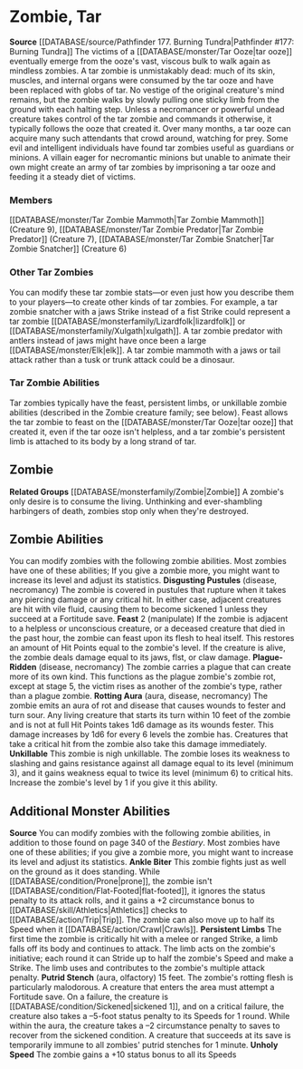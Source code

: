 ﻿---
creature_family: Zombie, Tar
id: '303'
name: Zombie, Tar
rarity: Common
rus_type_level: null
source: '[[DATABASE/source/Pathfinder 177. Burning Tundra|Pathfinder #177: Burning
  Tundra]]'
trait: null
type: Creature Family

---
# Zombie, Tar

**Source** [[DATABASE/source/Pathfinder 177. Burning Tundra|Pathfinder #177: Burning Tundra]]
The victims of a [[DATABASE/monster/Tar Ooze|tar ooze]] eventually emerge from the ooze's vast, viscous bulk to walk again as mindless zombies. A tar zombie is unmistakably dead: much of its skin, muscles, and internal organs were consumed by the tar ooze and have been replaced with globs of tar. No vestige of the original creature's mind remains, but the zombie walks by slowly pulling one sticky limb from the ground with each halting step. Unless a necromancer or powerful undead creature takes control of the tar zombie and commands it otherwise, it typically follows the ooze that created it. Over many months, a tar ooze can acquire many such attendants that crowd around, watching for prey.
 Some evil and intelligent individuals have found tar zombies useful as guardians or minions. A villain eager for necromantic minions but unable to animate their own might create an army of tar zombies by imprisoning a tar ooze and feeding it a steady diet of victims.

### Members

[[DATABASE/monster/Tar Zombie Mammoth|Tar Zombie Mammoth]] (Creature 9), [[DATABASE/monster/Tar Zombie Predator|Tar Zombie Predator]] (Creature 7), [[DATABASE/monster/Tar Zombie Snatcher|Tar Zombie Snatcher]] (Creature 6)

###  Other Tar Zombies

You can modify these tar zombie stats—or even just how you describe them to your players—to create other kinds of tar zombies. For example, a tar zombie snatcher with a jaws Strike instead of a fist Strike could represent a tar zombie [[DATABASE/monsterfamily/Lizardfolk|lizardfolk]] or [[DATABASE/monsterfamily/Xulgath|xulgath]]. A tar zombie predator with antlers instead of jaws might have once been a large [[DATABASE/monster/Elk|elk]]. A tar zombie mammoth with a jaws or tail attack rather than a tusk or trunk attack could be a dinosaur.

###  Tar Zombie Abilities

Tar zombies typically have the feast, persistent limbs, or unkillable zombie abilities (described in the Zombie creature family; see below). Feast allows the tar zombie to feast on the [[DATABASE/monster/Tar Ooze|tar ooze]] that created it, even if the tar ooze isn't helpless, and a tar zombie's persistent limb is attached to its body by a long strand of tar.

## Zombie

**Related Groups** [[DATABASE/monsterfamily/Zombie|Zombie]]
A zombie's only desire is to consume the living. Unthinking and ever-shambling harbingers of death, zombies stop only when they're destroyed.

## Zombie Abilities

You can modify zombies with the following zombie abilities. Most zombies have one of these abilities; If you give a zombie more, you might want to increase its level and adjust its statistics.
 **Disgusting Pustules** (disease, necromancy) The zombie is covered in pustules that rupture when it takes any piercing damage or any critical hit. In either case, adjacent creatures are hit with vile fluid, causing them to become sickened 1 unless they succeed at a Fortitude save.
 **Feast** <span class="action-icon">2</span> (manipulate) If the zombie is adjacent to a helpless or unconscious creature, or a deceased creature that died in the past hour, the zombie can feast upon its flesh to heal itself. This restores an amount of Hit Points equal to the zombie's level. If the creature is alive, the zombie deals damage equal to its jaws, flst, or claw damage.
 **Plague-Ridden** (disease, necromancy) The zombie carries a plague that can create more of its own kind. This functions as the plague zombie's zombie rot, except at stage 5, the victim rises as another of the zombie's type, rather than a plague zombie.
 **Rotting Aura** (aura, disease, necromancy) The zombie emits an aura of rot and disease that causes wounds to fester and turn sour. Any living creature that starts its turn within 10 feet of the zombie and is not at full Hit Points takes 1d6 damage as its wounds fester. This damage increases by 1d6 for every 6 levels the zombie has. Creatures that take a critical hit from the zombie also take this damage immediately.
 **Unkillable** This zombie is nigh unkillable. The zombie loses its weakness to slashing and gains resistance against all damage equal to its level (minimum 3), and it gains weakness equal to twice its level (minimum 6) to critical hits. Increase the zombie's level by 1 if you give it this ability.

## Additional Monster Abilities

**Source** 
 You can modify zombies with the following zombie abilities, in addition to those found on page 340 of the _Bestiary_. Most zombies have one of these abilities; if you give a zombie more, you might want to increase its level and adjust its statistics. 
**Ankle Biter** This zombie fights just as well on the ground as it does standing. While [[DATABASE/condition/Prone|prone]], the zombie isn't [[DATABASE/condition/Flat-Footed|flat-footed]], it ignores the status penalty to its attack rolls, and it gains a +2 circumstance bonus to [[DATABASE/skill/Athletics|Athletics]] checks to [[DATABASE/action/Trip|Trip]]. The zombie can also move up to half its Speed when it [[DATABASE/action/Crawl|Crawls]]. 
**Persistent Limbs** The first time the zombie is critically hit with a melee or ranged Strike, a limb falls off its body and continues to attack. The limb acts on the zombie's initiative; each round it can Stride up to half the zombie's Speed and make a Strike. The limb uses and contributes to the zombie's multiple attack penalty. 
**Putrid Stench** (aura, olfactory) 15 feet. The zombie's rotting flesh is particularly malodorous. A creature that enters the area must attempt a Fortitude save. On a failure, the creature is [[DATABASE/condition/Sickened|sickened 1]], and on a critical failure, the creature also takes a –5-foot status penalty to its Speeds for 1 round. While within the aura, the creature takes a –2 circumstance penalty to saves to recover from the sickened condition. A creature that succeeds at its save is temporarily immune to all zombies' putrid stenches for 1 minute. 
**Unholy Speed** The zombie gains a +10 status bonus to all its Speeds